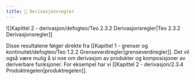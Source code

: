 ```yaml
---
title: 📄 Derivasjonsregler
---
```


![[Kapittel 2 - derivasjon/defogteo/Teo 2.3.2 Derivasjonsregler|Teo 2.3.2 Derivasjonsregler]]

Disse resultatene følger direkte fra [[Kapittel 1 - grenser og kontinuitet/defogteo/Teo 1.2.2 Grenseverdiregler|grenseverdiregler]]. Det vil også være mulig å si noe om derivasjon av produkter og komposisjoner av deriverbare funksjoner. For eksempel har vi [[Kapittel 2 - derivasjon/2.3.4 Produktregelen|produktregelen]].